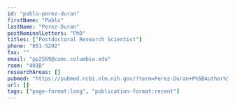 ```yaml
---
id: "pablo-perez-duran"
firstName: "Pablo"
lastName: "Perez-Duran"
postNominalLetters: "PhD"
titles: ["Postdoctoral Research Scientist"]
phone: "851-5292"
fax: ""
email: "pp2569@cumc.columbia.edu"
room: "401B"
researchAreas: []
pubmed: "https://pubmed.ncbi.nlm.nih.gov/?term=Perez-Duran+P%5BAuthor%5D"
url: []
tags: ["page-format:long", "publication-format:recent"]
---
```

